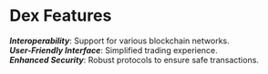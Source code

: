# Dex Features

_**Interoperability**_: Support for various blockchain networks.\
_**User-Friendly Interface**_: Simplified trading experience.\
_**Enhanced Security**_: Robust protocols to ensure safe transactions.
